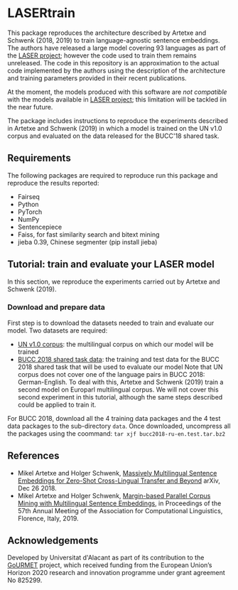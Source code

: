 # LASERtrain
This package reproduces the architecture described by Artetxe and Schwenk (2018, 2019) to train language-agnostic sentence embeddings. The authors have released a large model covering 93 languages as part of the [LASER project](https://github.com/facebookresearch/LASER); however the code used to train them remains unreleased. The code in this repository is an approximation to the actual code implemented by the authors using the description of the architecture and training parameters provided in their recent publications.

At the moment, the models produced with this software are *not compatible* with the models available in [LASER project](https://github.com/facebookresearch/LASER); this limitation will be tackled iin the near future.

The package includes instructions to reproduce the experiments described in Artetxe and Schwenk (2019) in which a model is trained on the UN v1.0 corpus and evaluated on the data released for the BUCC'18 shared task.

## Requirements
The following packages are required to reproduce run this package and reproduce the results reported:
- Fairseq
- Python
- PyTorch
- NumPy
- Sentencepiece
- Faiss, for fast similarity search and bitext mining
- jieba 0.39, Chinese segmenter (pip install jieba)

## Tutorial: train and evaluate your LASER model
In this section, we reproduce the experiments carried out by Artetxe and Schwenk (2019).

### Download and prepare data
First step is to download the datasets needed to train and evaluate our model. Two datasets are required:
- [UN v1.0 corpus](https://cms.unov.org/UNCorpus/): the multilingual corpus on which our model will be trained
- [BUCC 2018 shared task data](https://comparable.limsi.fr/bucc2018/bucc2018-task.html
): the training and test data for the BUCC 2018 shared task that will be used to evaluate our model
Note that UN corpus does not cover one of the language pairs in BUCC 2018: German-English. To deal with this, Artetxe and Schwenk (2019) train a second model on Europarl multilingual corpus. We will not cover this second experiment in this tutorial, although the same steps described could be applied to train it.

For BUCC 2018, download all the 4 training data packages and the 4 test data packages to the sub-directory `data`. Once downloaded, uncompress all the packages using the coommand: `tar xjf bucc2018-ru-en.test.tar.bz2` 

## References
- Mikel Artetxe and Holger Schwenk, [Massively Multilingual Sentence Embeddings for Zero-Shot Cross-Lingual Transfer and Beyond](https://arxiv.org/abs/1812.10464) arXiv, Dec 26 2018.
- Mikel Artetxe and Holger Schwenk, [Margin-based Parallel Corpus Mining with Multilingual Sentence Embeddings](https://arxiv.org/abs/1811.01136), in Proceedings of the 57th Annual Meeting of the Association for Computational Linguistics, Florence, Italy, 2019.

## Acknowledgements
Developed by Universitat d'Alacant as part of its contribution to the [GoURMET](https://gourmet-project.eu/) project, which  received funding from the European Union’s Horizon 2020 research and innovation programme under grant agreement No 825299.
